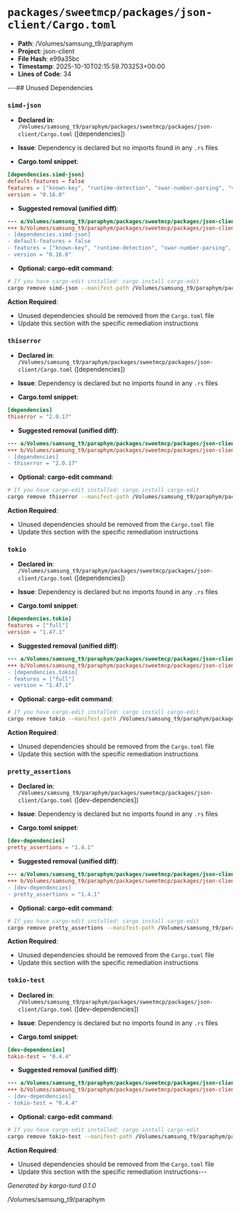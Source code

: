 # `packages/sweetmcp/packages/json-client/Cargo.toml`

- **Path**: /Volumes/samsung_t9/paraphym
- **Project**: json-client
- **File Hash**: e99a35bc  
- **Timestamp**: 2025-10-10T02:15:59.703253+00:00  
- **Lines of Code**: 34

---## Unused Dependencies
### `simd-json`

- **Declared in**: `/Volumes/samsung_t9/paraphym/packages/sweetmcp/packages/json-client/Cargo.toml` ([dependencies])
- **Issue**: Dependency is declared but no imports found in any `.rs` files

- **Cargo.toml snippet**:
```toml
[dependencies.simd-json]
default-features = false
features = ["known-key", "runtime-detection", "swar-number-parsing", "value-no-dup-keys"]
version = "0.16.0"
```

- **Suggested removal (unified diff)**:
```diff
--- a/Volumes/samsung_t9/paraphym/packages/sweetmcp/packages/json-client/Cargo.toml
+++ b/Volumes/samsung_t9/paraphym/packages/sweetmcp/packages/json-client/Cargo.toml
- [dependencies.simd-json]
- default-features = false
- features = ["known-key", "runtime-detection", "swar-number-parsing", "value-no-dup-keys"]
- version = "0.16.0"
```

- **Optional: cargo-edit command**:
```bash
# If you have cargo-edit installed: cargo install cargo-edit
cargo remove simd-json --manifest-path /Volumes/samsung_t9/paraphym/packages/sweetmcp/packages/json-client/Cargo.toml
```

**Action Required**:
- Unused dependencies should be removed from the `Cargo.toml` file
- Update this section with the specific remediation instructions
### `thiserror`

- **Declared in**: `/Volumes/samsung_t9/paraphym/packages/sweetmcp/packages/json-client/Cargo.toml` ([dependencies])
- **Issue**: Dependency is declared but no imports found in any `.rs` files

- **Cargo.toml snippet**:
```toml
[dependencies]
thiserror = "2.0.17"
```

- **Suggested removal (unified diff)**:
```diff
--- a/Volumes/samsung_t9/paraphym/packages/sweetmcp/packages/json-client/Cargo.toml
+++ b/Volumes/samsung_t9/paraphym/packages/sweetmcp/packages/json-client/Cargo.toml
- [dependencies]
- thiserror = "2.0.17"
```

- **Optional: cargo-edit command**:
```bash
# If you have cargo-edit installed: cargo install cargo-edit
cargo remove thiserror --manifest-path /Volumes/samsung_t9/paraphym/packages/sweetmcp/packages/json-client/Cargo.toml
```

**Action Required**:
- Unused dependencies should be removed from the `Cargo.toml` file
- Update this section with the specific remediation instructions
### `tokio`

- **Declared in**: `/Volumes/samsung_t9/paraphym/packages/sweetmcp/packages/json-client/Cargo.toml` ([dependencies])
- **Issue**: Dependency is declared but no imports found in any `.rs` files

- **Cargo.toml snippet**:
```toml
[dependencies.tokio]
features = ["full"]
version = "1.47.1"
```

- **Suggested removal (unified diff)**:
```diff
--- a/Volumes/samsung_t9/paraphym/packages/sweetmcp/packages/json-client/Cargo.toml
+++ b/Volumes/samsung_t9/paraphym/packages/sweetmcp/packages/json-client/Cargo.toml
- [dependencies.tokio]
- features = ["full"]
- version = "1.47.1"
```

- **Optional: cargo-edit command**:
```bash
# If you have cargo-edit installed: cargo install cargo-edit
cargo remove tokio --manifest-path /Volumes/samsung_t9/paraphym/packages/sweetmcp/packages/json-client/Cargo.toml
```

**Action Required**:
- Unused dependencies should be removed from the `Cargo.toml` file
- Update this section with the specific remediation instructions
### `pretty_assertions`

- **Declared in**: `/Volumes/samsung_t9/paraphym/packages/sweetmcp/packages/json-client/Cargo.toml` ([dev-dependencies])
- **Issue**: Dependency is declared but no imports found in any `.rs` files

- **Cargo.toml snippet**:
```toml
[dev-dependencies]
pretty_assertions = "1.4.1"
```

- **Suggested removal (unified diff)**:
```diff
--- a/Volumes/samsung_t9/paraphym/packages/sweetmcp/packages/json-client/Cargo.toml
+++ b/Volumes/samsung_t9/paraphym/packages/sweetmcp/packages/json-client/Cargo.toml
- [dev-dependencies]
- pretty_assertions = "1.4.1"
```

- **Optional: cargo-edit command**:
```bash
# If you have cargo-edit installed: cargo install cargo-edit
cargo remove pretty_assertions --manifest-path /Volumes/samsung_t9/paraphym/packages/sweetmcp/packages/json-client/Cargo.toml
```

**Action Required**:
- Unused dependencies should be removed from the `Cargo.toml` file
- Update this section with the specific remediation instructions
### `tokio-test`

- **Declared in**: `/Volumes/samsung_t9/paraphym/packages/sweetmcp/packages/json-client/Cargo.toml` ([dev-dependencies])
- **Issue**: Dependency is declared but no imports found in any `.rs` files

- **Cargo.toml snippet**:
```toml
[dev-dependencies]
tokio-test = "0.4.4"
```

- **Suggested removal (unified diff)**:
```diff
--- a/Volumes/samsung_t9/paraphym/packages/sweetmcp/packages/json-client/Cargo.toml
+++ b/Volumes/samsung_t9/paraphym/packages/sweetmcp/packages/json-client/Cargo.toml
- [dev-dependencies]
- tokio-test = "0.4.4"
```

- **Optional: cargo-edit command**:
```bash
# If you have cargo-edit installed: cargo install cargo-edit
cargo remove tokio-test --manifest-path /Volumes/samsung_t9/paraphym/packages/sweetmcp/packages/json-client/Cargo.toml
```

**Action Required**:
- Unused dependencies should be removed from the `Cargo.toml` file
- Update this section with the specific remediation instructions---

*Generated by kargo-turd 0.1.0*

/Volumes/samsung_t9/paraphym